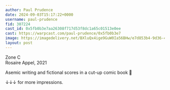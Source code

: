 ```yaml
---
author: Paul Prudence
date: 2024-09-03T15:17:22+0000
username: paul-prudence
fid: 307224
cast_id: 0x5fb0b3e7aa26308f717d53f8dc1a65c01513e0ee
cast: https://warpcast.com/paul-prudence/0x5fb0b3e7
image: https://imagedelivery.net/BXluQx4ige9GuW0Ia56BHw/e7d853b4-9d36-4472-495c-bbf3f2e96e00/original
layout: post
---
```

Zone C  
Rosaire Appel, 2021  
  
Asemic writing and fictional scores in a cut-up comic book 🖤   
  
↓↓↓ for more impressions.  

<img src='https://imagedelivery.net/BXluQx4ige9GuW0Ia56BHw/e7d853b4-9d36-4472-495c-bbf3f2e96e00/original' alt='' referrerpolicy='no-referrer'/>